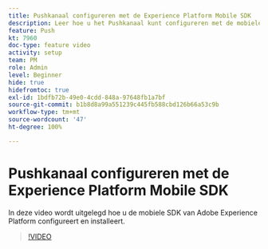 ```yaml
---
title: Pushkanaal configureren met de Experience Platform Mobile SDK
description: Leer hoe u het Pushkanaal kunt configureren met de mobiele SDK van Experience Cloud.
feature: Push
kt: 7960
doc-type: feature video
activity: setup
team: PM
role: Admin
level: Beginner
hide: true
hidefromtoc: true
exl-id: 1bdfb72b-49e0-4cdd-848a-97648fb1a7bf
source-git-commit: b1b8d8a99a551239c445fb588cbd126b66a53c9b
workflow-type: tm+mt
source-wordcount: '47'
ht-degree: 100%

---
```



# Pushkanaal configureren met de Experience Platform Mobile SDK

In deze video wordt uitgelegd hoe u de mobiele SDK van Adobe Experience Platform configureert en installeert.

>[!VIDEO](https://video.tv.adobe.com/v/27699?quality=12&learn=on)

